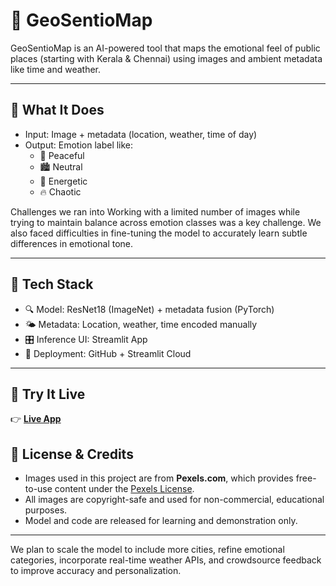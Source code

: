 # 🧠 GeoSentioMap

GeoSentioMap is an AI-powered tool that maps the emotional feel of public places (starting with Kerala & Chennai) using images and ambient metadata like time and weather.

---

## 🎯 What It Does

- Input: Image + metadata (location, weather, time of day)
- Output: Emotion label like:
  - 🧘 Peaceful
  - 🏙️ Neutral
  - 🕺 Energetic
  - 🔥 Chaotic
 
Challenges we ran into
Working with a limited number of images while trying to maintain balance across emotion classes was a key challenge. We also faced difficulties in fine-tuning the model to accurately learn subtle differences in emotional tone.

---

## 🔧 Tech Stack

- 🔍 Model: ResNet18 (ImageNet) + metadata fusion (PyTorch)
- 🌤️ Metadata: Location, weather, time encoded manually
- 🎛️ Inference UI: Streamlit App
- 📁 Deployment: GitHub + Streamlit Cloud

---

## 🚀 Try It Live

👉 **[Live App](https://geosentiomap.streamlit.app)**  

## 🔐 License & Credits

- Images used in this project are from **Pexels.com**, which provides free-to-use content under the [Pexels License](https://www.pexels.com/license/).
- All images are copyright-safe and used for non-commercial, educational purposes.
- Model and code are released for learning and demonstration only.

---

We plan to scale the model to include more cities, refine emotional categories, incorporate real-time weather APIs, and crowdsource feedback to improve accuracy and personalization.
